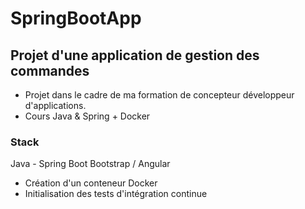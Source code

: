 # SpringBootApp

## Projet d'une application de gestion des commandes 

- Projet dans le cadre de ma formation de concepteur développeur d'applications.
- Cours Java & Spring + Docker

### Stack

Java - Spring Boot
Bootstrap / Angular

- Création d'un conteneur Docker
- Initialisation des tests d'intégration continue


